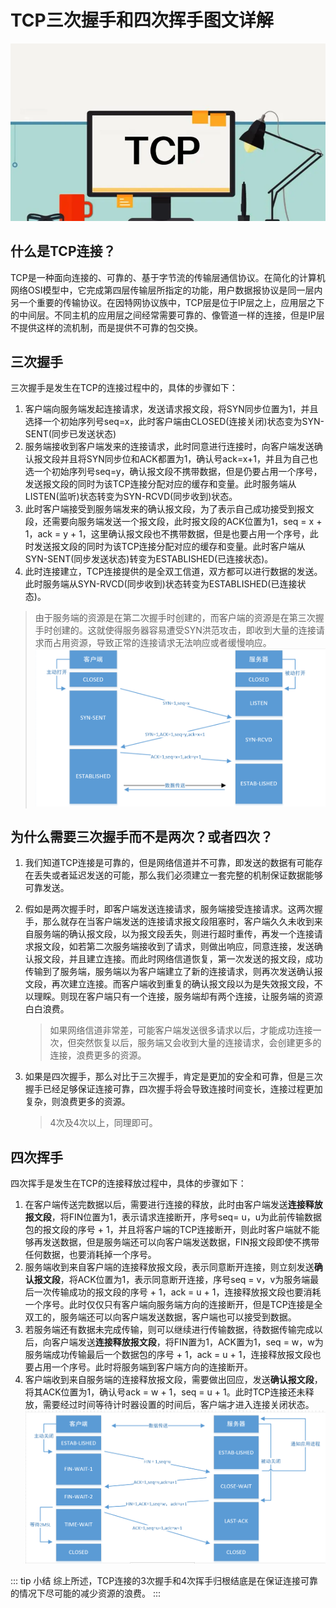 # TCP三次握手和四次挥手图文详解
![tcp连接](../../../assets/cn-tcp-3-4/2023-04-05-16-18-39.png)
## 什么是TCP连接？

TCP是一种面向连接的、可靠的、基于字节流的传输层通信协议。在简化的计算机网络OSI模型中，它完成第四层传输层所指定的功能，用户数据报协议是同一层内另一个重要的传输协议。在因特网协议族中，TCP层是位于IP层之上，应用层之下的中间层。不同主机的应用层之间经常需要可靠的、像管道一样的连接，但是IP层不提供这样的流机制，而是提供不可靠的包交换。

## 三次握手

三次握手是发生在TCP的连接过程中的，具体的步骤如下：

1. 客户端向服务端发起连接请求，发送请求报文段，将SYN同步位置为1，并且选择一个初始序列号seq=x，此时客户端由CLOSED(连接关闭)状态变为SYN-SENT(同步已发送状态)
2. 服务端接收到客户端发来的连接请求，此时同意进行连接时，向客户端发送确认报文段并且将SYN同步位和ACK都置为1，确认号ack=x+1，并且为自己也选一个初始序列号seq=y，确认报文段不携带数据，但是仍要占用一个序号，发送报文段的同时为该TCP连接分配对应的缓存和变量。此时服务端从LISTEN(监听)状态转变为SYN-RCVD(同步收到)状态。
3. 此时客户端接受到服务端发来的确认报文段，为了表示自己成功接受到报文段，还需要向服务端发送一个报文段，此时报文段的ACK位置为1，seq = x + 1，ack = y + 1，这里确认报文段也不携带数据，但是也要占用一个序号，此时发送报文段的同时为该TCP连接分配对应的缓存和变量。此时客户端从SYN-SENT(同步发送状态)转变为ESTABLISHED(已连接状态)。
4. 此时连接建立，TCP连接提供的是全双工信道，双方都可以进行数据的发送。此时服务端从SYN-RVCD(同步收到)状态转变为ESTABLISHED(已连接状态)。

> 由于服务端的资源是在第二次握手时创建的，而客户端的资源是在第三次握手时创建的。这就使得服务器容易遭受SYN洪范攻击，即收到大量的连接请求而占用资源，导致正常的连接请求无法响应或者缓慢响应。
![三次握手](../../../assets/cn-tcp-3-4/2023-04-05-16-18-59.png)
## 为什么需要三次握手而不是两次？或者四次？

1. 我们知道TCP连接是可靠的，但是网络信道并不可靠，即发送的数据有可能存在丢失或者延迟发送的可能，那么我们必须建立一套完整的机制保证数据能够可靠发送。

2. 假如是两次握手时，即客户端发送连接请求，服务端接受连接请求。这两次握手，那么就存在当客户端发送的连接请求报文段阻塞时，客户端久久未收到来自服务端的确认报文段，以为报文段丢失，则进行超时重传，再发一个连接请求报文段，如若第二次服务端接收到了请求，则做出响应，同意连接，发送确认报文段，并且建立连接。而此时网络信道恢复，第一次发送的报文段，成功传输到了服务端，服务端以为客户端建立了新的连接请求，则再次发送确认报文段，再次建立连接。而客户端收到重复的确认报文段以为是失效报文段，不以理睬。则现在客户端只有一个连接，服务端却有两个连接，让服务端的资源白白浪费。

   > 如果网络信道非常差，可能客户端发送很多请求以后，才能成功连接一次，但突然恢复以后，服务端又会收到大量的连接请求，会创建更多的连接，浪费更多的资源。

3. 如果是四次握手，那么对比于三次握手，肯定是更加的安全和可靠，但是三次握手已经足够保证连接可靠，四次握手将会导致连接时间变长，连接过程更加复杂，则浪费更多的资源。

   > 4次及4次以上，同理即可。

## 四次挥手

四次挥手是发生在TCP的连接释放过程中，具体的步骤如下：

1. 在客户端传送完数据以后，需要进行连接的释放，此时由客户端发送**连接释放报文段**，将FIN位置为1，表示请求连接断开，序号seq= u，u为此前传输数据包的报文段的序号 + 1，并且将客户端的TCP连接断开，则此时客户端就不能够再发送数据，但是服务端还可以向客户端发送数据，FIN报文段即使不携带任何数据，也要消耗掉一个序号。
2. 服务端收到来自客户端的连接释放报文段，表示同意断开连接，则立刻发送**确认报文段**，将ACK位置为1，表示同意断开连接，序号seq = v，v为服务端最后一次传输成功的报文段的序号 + 1，ack = u + 1，连接释放报文段也要消耗一个序号。此时仅仅只有客户端向服务端方向的连接断开，但是TCP连接是全双工的，服务端还可以向客户端发送数据，客户端也可以接受到数据。
3. 若服务端还有数据未完成传输，则可以继续进行传输数据，待数据传输完成以后，向客户端发送**连接释放报文段**，将FIN置为1，ACK置为1，seq = w，w为服务端成功传输最后一个数据包的序号 + 1，ack = u + 1，连接释放报文段也要占用一个序号。此时将服务端到客户端方向的连接断开。
4. 客户端收到来自服务端的连接释放报文段，需要做出回应，发送**确认报文段**，将其ACK位置为1，确认号ack = w + 1，seq = u + 1。此时TCP连接还未释放，需要经过时间等待计时器设置的时间后，客户端才进入连接关闭状态。
![四次挥手](../../../assets/cn-tcp-3-4/2023-04-05-16-19-20.png)

::: tip 小结
 综上所述，TCP连接的3次握手和4次挥手归根结底是在保证连接可靠的情况下尽可能的减少资源的浪费。
:::

